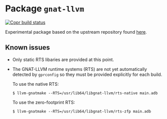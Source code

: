 # Package `gnat-llvm`

[![Copr build status](https://copr.fedorainfracloud.org/coprs/dvraaij/ada/package/gnat-llvm/status_image/last_build.png)](https://copr.fedorainfracloud.org/coprs/dvraaij/ada/package/gnat-llvm/)

Experimental package based on the upstream repository found [here](https://github.com/AdaCore/gnat-llvm).

## Known issues

- Only static RTS libaries are provided at this point.

- The GNAT-LLVM runtime systems (RTS) are not yet automatically detected by `gprconfig` so they must be provided explicitly for each build.

  To use the native RTS:
  ```shell
  $ llvm-gnatmake --RTS=/usr/lib64/libgnat-llvm/rts-native main.adb
  ```

  To use the zero-footprint RTS:
  ```shell
  $ llvm-gnatmake --RTS=/usr/lib64/libgnat-llvm/rts-zfp main.adb
  ```